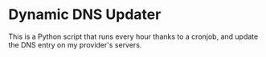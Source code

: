 # Dynamic DNS Updater
This is a Python script that runs every hour thanks to a cronjob, and update the DNS entry on my provider's servers.